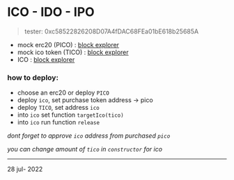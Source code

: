 # ICO - IDO - IPO

> tester: 0xc58522826208D07A4fDAC68FEa01bE618b25685A

- mock erc20 (PICO) : [block explorer](https://testnet.bscscan.com/address/0x0dc313c7659fd02e1c7d247faa1075ec50f163c8#code)
- mock ico token (TICO) : [block explorer](https://testnet.bscscan.com/address/0xe9205ecb3c32bad2335e0e2c1a8014c9ba9ad095#code)
- ICO : [block explorer](https://testnet.bscscan.com/address/0xdc4227f7be667a65bd5f72b4332de1784d4b5334#code)

### how to deploy:
- choose an erc20 or deploy `PICO`
- deploy `ico`, set purchase token address -> pico
- deploy `TICO`, set address `ico`
- into `ico` set function `targetIco(tico)`
- into `ico` run function `release`

*dont forget to approve `ico` address from purchased `pico`*

*you can change amount of `tico` in `constructor` for ico*

---

28 jul- 2022
